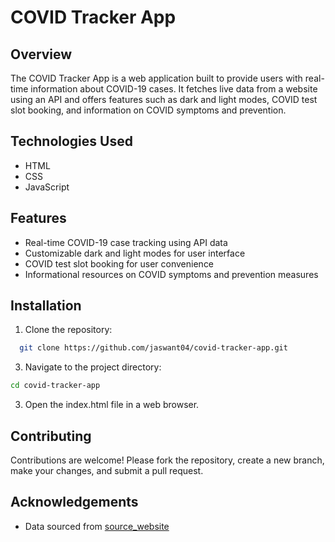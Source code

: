 # COVID Tracker App

## Overview
The COVID Tracker App is a web application built to provide users with real-time information about COVID-19 cases. It fetches live data from a website using an API and offers features such as dark and light modes, COVID test slot booking, and information on COVID symptoms and prevention.

## Technologies Used
- HTML
- CSS
- JavaScript

## Features
- Real-time COVID-19 case tracking using API data
- Customizable dark and light modes for user interface
- COVID test slot booking for user convenience
- Informational resources on COVID symptoms and prevention measures

## Installation
1. Clone the repository:
```bash
  git clone https://github.com/jaswant04/covid-tracker-app.git
```
3. Navigate to the project directory:

```bash 
cd covid-tracker-app
```
3. Open the index.html file in a web browser.

## Contributing
Contributions are welcome! Please fork the repository, create a new branch, make your changes, and submit a pull request.

## Acknowledgements
- Data sourced from [source_website](https://data.covid19india.org/)
